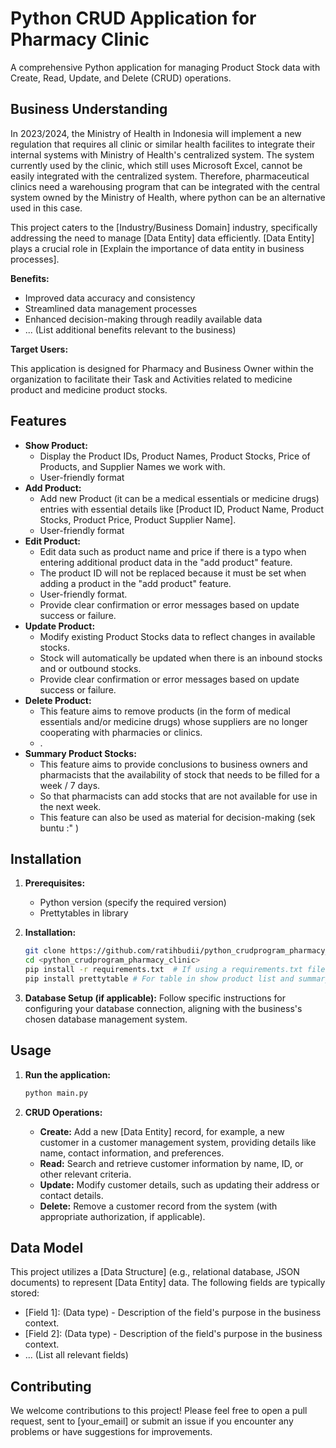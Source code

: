 # Python CRUD Application for Pharmacy Clinic

A comprehensive Python application for managing Product Stock data with Create, Read, Update, and Delete (CRUD) operations.

## Business Understanding

In 2023/2024, the Ministry of Health in Indonesia will implement a new regulation that requires all clinic or similar health facilites to integrate their internal systems with Ministry of Health's centralized system. The system currently used by the clinic, which still uses Microsoft Excel, cannot be easily integrated with the centralized system. Therefore, pharmaceutical clinics need a warehousing program that can be integrated with the central system owned by the Ministry of Health, where python can be an alternative used in this case. 

This project caters to the [Industry/Business Domain] industry, specifically addressing the need to manage [Data Entity] data efficiently. [Data Entity] plays a crucial role in [Explain the importance of data entity in business processes].

**Benefits:**

* Improved data accuracy and consistency
* Streamlined data management processes
* Enhanced decision-making through readily available data
* ... (List additional benefits relevant to the business)

**Target Users:**

This application is designed for Pharmacy and Business Owner within the organization to facilitate their Task and Activities related to medicine product and medicine product stocks.

## Features

* **Show Product:**
    * Display the Product IDs, Product Names, Product Stocks, Price of Products, and Supplier Names we work with.
    * User-friendly format
* **Add Product:**
    * Add new Product (it can be a medical essentials or medicine drugs) entries with essential details like
      [Product ID, Product Name, Product Stocks, Product Price, Product Supplier Name].
    * User-friendly format
* **Edit Product:**
    * Edit data such as product name and price if there is a typo when entering additional product data in the "add product" feature.
    * The product ID will not be replaced because it must be set when adding a product in the "add product" feature. 
    * User-friendly format.
    * Provide clear confirmation or error messages based on update success or failure.
* **Update Product:**
    * Modify existing Product Stocks data to reflect changes in available stocks.
    * Stock will automatically be updated when there is an inbound stocks and or outbound stocks.
    * Provide clear confirmation or error messages based on update success or failure.
* **Delete Product:**
    * This feature aims to remove products (in the form of medical essentials and/or medicine drugs) whose suppliers are no longer cooperating with pharmacies or clinics.
    * .
* **Summary Product Stocks:**
    * This feature aims to provide conclusions to business owners and pharmacists that the availability of stock that needs to be filled for a week / 7 days.
    * So that pharmacists can add stocks that are not available for use in the next week.
    * This feature can also be used as material for decision-making (sek buntu :" )

## Installation

1. **Prerequisites:**
    * Python version (specify the required version)
    * Prettytables in library

2. **Installation:**
    ```bash
    git clone https://github.com/ratihbudii/python_crudprogram_pharmacy_clinic.git
    cd <python_crudprogram_pharmacy_clinic>
    pip install -r requirements.txt  # If using a requirements.txt file
    pip install prettytable # For table in show product list and summary product stocks feature
    ```

3. **Database Setup (if applicable):**
    Follow specific instructions for configuring your database connection, aligning with the business's chosen database management system.

## Usage

1. **Run the application:**
    ```bash
    python main.py
    ```

2. **CRUD Operations:**
    * **Create:** Add a new [Data Entity] record, for example, a new customer in a customer management system, providing details like name, contact information, and preferences.
    * **Read:** Search and retrieve customer information by name, ID, or other relevant criteria.
    * **Update:** Modify customer details, such as updating their address or contact details.
    * **Delete:** Remove a customer record from the system (with appropriate authorization, if applicable).

## Data Model
This project utilizes a [Data Structure] (e.g., relational database, JSON documents) to represent [Data Entity] data. The following fields are typically stored:
   * [Field 1]: (Data type) - Description of the field's purpose in the business context.
   * [Field 2]: (Data type) - Description of the field's purpose in the business context.
   * ... (List all relevant fields)

## Contributing
We welcome contributions to this project! Please feel free to open a pull request, sent to [your_email] or submit an issue if you encounter any problems or have suggestions for improvements.

